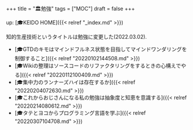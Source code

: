 +++
title = "🏛勉強"
tags = ["MOC"]
draft = false
+++

up: [🎓KEIDO HOME]({{< relref "_index.md" >}})

知的生産技術というタイトルは勉強に変更した(2022.03.02).

-   [🎓GTDのキモはマインドフルネス状態を目指してマインドワンダリングを制御すること]({{< relref "20220102144508.md" >}})
-   [🎓Wikiの整理はソースコードのリファクタリングをするときの心構えでやる]({{< relref "20220112100409.md" >}})
-   [🎓集中力のランナーズハイは存在するか]({{< relref "20220204072630.md" >}})
-   [🎓これからおじさんになる私の勉強は抽象度と知恵を意識する]({{< relref "20220214080612.md" >}})
-   [🎓タテとヨコからプログラミング言語を学ぶ]({{< relref "20220307104708.md" >}})
